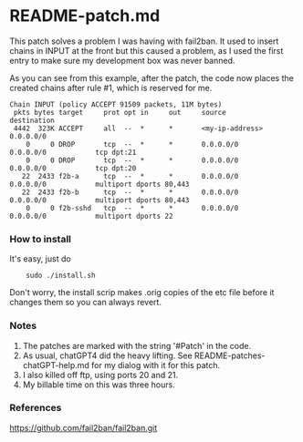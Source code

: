 # README-patch.md

This patch solves a problem I was having with fail2ban. It used to insert chains in INPUT at the front
but this caused a problem, as I used the first entry to make sure my development box was never
banned.

As you can see from this example, after the patch, the code now places the created chains after
rule #1, which is reserved for me.

```
Chain INPUT (policy ACCEPT 91509 packets, 11M bytes)
 pkts bytes target     prot opt in     out     source               destination
 4442  323K ACCEPT     all  --  *      *       <my-ip-address>      0.0.0.0/0
    0     0 DROP       tcp  --  *      *       0.0.0.0/0            0.0.0.0/0            tcp dpt:21
    0     0 DROP       tcp  --  *      *       0.0.0.0/0            0.0.0.0/0            tcp dpt:20
   22  2433 f2b-a      tcp  --  *      *       0.0.0.0/0            0.0.0.0/0            multiport dports 80,443
   22  2433 f2b-b      tcp  --  *      *       0.0.0.0/0            0.0.0.0/0            multiport dports 80,443
    0     0 f2b-sshd   tcp  --  *      *       0.0.0.0/0            0.0.0.0/0            multiport dports 22
```

### How to install

  It's easy, just do

```
    sudo ./install.sh
```

  Don't worry, the install scrip makes .orig copies of the etc file before it changes them
  so you can always revert.

### Notes

 1. The patches are marked with the string '#Patch' in the code.
 2. As usual, chatGPT4 did the heavy lifting. See README-patches-chatGPT-help.md for my dialog with it for this patch.
 3. I also killed off ftp, using ports 20 and 21.
 4. My billable time on this was three hours.
 
### References

https://github.com/fail2ban/fail2ban.git
